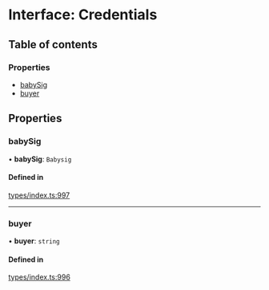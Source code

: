 # Interface: Credentials

## Table of contents

### Properties

- [babySig](Credentials.md#babysig)
- [buyer](Credentials.md#buyer)

## Properties

### babySig

• **babySig**: `Babysig`

#### Defined in

[types/index.ts:997](https://github.com/nevermined-io/react-components/blob/05f5c9b/catalog/src/types/index.ts#L997)

___

### buyer

• **buyer**: `string`

#### Defined in

[types/index.ts:996](https://github.com/nevermined-io/react-components/blob/05f5c9b/catalog/src/types/index.ts#L996)
